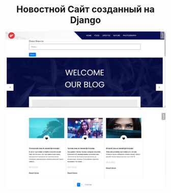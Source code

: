<h1 align="center">Новостной Сайт созданный на Django</h1>

![Иллюстрация к проекту](https://github.com/Acejkee/images/raw/main/newsblog/site.jpg)

![Иллюстрация к проекту](https://github.com/Acejkee/images/raw/main/newsblog/site_2.jpg)
